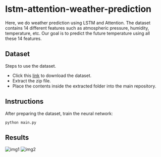 # lstm-attention-weather-prediction
Here, we do weather prediction using LSTM and Attention. The dataset contains 14 different features such as atmospheric pressure, humidity, temperature, etc. Our goal is to predict the future temperature using all these 14 features. 

## Dataset
Steps to use the dataset.
- Click this [link](https://storage.googleapis.com/tensorflow/tf-keras-datasets/jena_climate_2009_2016.csv.zip) to download the dataset.
- Extract the zip file. 
- Place the contents inside the extracted folder into the main repository. 

## Instructions
After preparing the dataset, train the neural network:
```
python main.py
```

## Results
![img1](https://user-images.githubusercontent.com/51147727/155929409-14029e53-8d8c-4090-808b-01c3f310e3b0.png)
![img2](https://user-images.githubusercontent.com/51147727/155929420-681c9c83-af29-41a5-8e6c-f4b294872b34.png)
